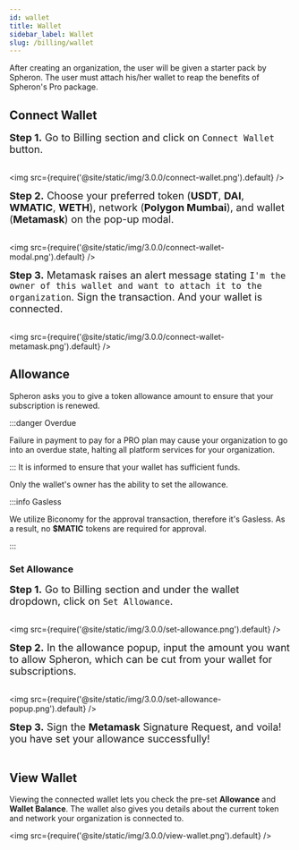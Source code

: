 ```yaml
---
id: wallet
title: Wallet
sidebar_label: Wallet
slug: /billing/wallet
---
```


After creating an organization, the user will be given a starter pack by Spheron. The user must attach his/her wallet to reap the benefits of Spheron's Pro package.

## Connect Wallet

<font size="4"> <b>Step 1.</b> Go to Billing section and click on <code>Connect Wallet</code> button. </font> <br/><br/>

<img src={require('@site/static/img/3.0.0/connect-wallet.png').default} />

<font size="4"> <b>Step 2.</b> Choose your preferred token (<b>USDT</b>, <b>DAI</b>, <b>WMATIC</b>, <b>WETH</b>), network (<b>Polygon Mumbai</b>), and wallet (<b>Metamask</b>) on the pop-up modal.</font> <br/><br/>

<img src={require('@site/static/img/3.0.0/connect-wallet-modal.png').default} />

<font size="4"> <b>Step 3.</b> Metamask raises an alert message stating <code>I'm the owner of this wallet and want to attach it to the organization</code>. Sign the transaction. And your wallet is connected. </font> <br/><br/>

<img src={require('@site/static/img/3.0.0/connect-wallet-metamask.png').default} />

## Allowance

Spheron asks you to give a token allowance amount to ensure that your subscription is renewed.

:::danger Overdue

Failure in payment to pay for a PRO plan may cause your organization to go into an overdue state, halting all platform services for your organization.

:::
It is informed to ensure that your wallet has sufficient funds.

Only the wallet's owner has the ability to set the allowance.

:::info Gasless

We utilize Biconomy for the approval transaction, therefore it's Gasless. As a result, no <b>$MATIC</b> tokens are required for approval.

:::

### Set Allowance

<font size="4"> <b>Step 1.</b> Go to Billing section and under the wallet dropdown, click on <code>Set Allowance</code>. </font> <br/><br/>

<img src={require('@site/static/img/3.0.0/set-allowance.png').default} />

<font size="4"> <b>Step 2.</b> In the allowance popup, input the amount you want to allow Spheron, which can be cut from your wallet for subscriptions. </font> <br/><br/>

<img src={require('@site/static/img/3.0.0/set-allowance-popup.png').default} />

<font size="4"> <b>Step 3.</b> Sign the <b>Metamask</b> Signature Request, and voila! you have set your allowance successfully!</font> <br/><br/>

## View Wallet

Viewing the connected wallet lets you check the pre-set <b>Allowance</b> and <b>Wallet Balance</b>. The wallet also gives you details about the current token and network your organization is connected to.

<img src={require('@site/static/img/3.0.0/view-wallet.png').default} />
